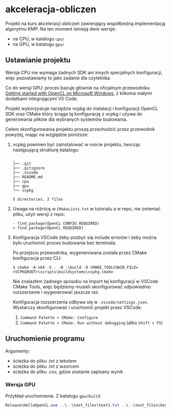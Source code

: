 # akceleracja-obliczen

Projekt na kurs akceleracji obliczeń zawierający współbieżną implementacją algorytmu KMP. Na ten moment istnieją dwie
wersje:

- na CPU, w katalogu `cpu/`
- na GPU, w katalogu `gpu/`

## Ustawianie projektu

Wersja CPU nie wymaga żadnych SDK ani innych specjalnych konfiguracji, więc pozostawiamy to jako zadanie dla czytelnika.

Co do wersji GPU: proces bazuje głównie na oficjalnym przewodniku [Getting started with OpenCL on Microsoft
Windows](https://github.com/KhronosGroup/OpenCL-Guide/blob/main/chapters/getting_started_windows.md), z kilkoma małymi
dodatkami integrującymi VS Code.

Projekt wykorzystuje narzędzie vcpkg do instalacji i konfiguracji OpenCL SDK oraz CMake który ściąga tą konfigurację z
vcpkg i używa do generowania plików dla wybranych systemów budowania.

Celem skonfigurowania projektu proszę przechodzić przez przewodnik powyżej, mając na względzie poniższe:

1. vcpkg powinien być zainstalować w roocie projektu, tworząc następującą strukturę katalogu:
    ```
    .
    ├── .git
    ├── .gitignore
    ├── .vscode
    ├── README.md
    ├── cpu
    ├── gpu
    └── vcpkg

    5 directories, 2 files
    ```

2. Uwaga na różnicę w `CMakeLists.txt` w tutorialu a w repo, nie zmieniać pliku, użyć wersji z repo:
    ```
    - find_package(OpenCL CONFIG REQUIRED)
    + find_package(OpenCL REQUIRED)
    ```

3. Konfiguracja VSCode żeby pozbyć się include errorów i żeby można było
   uruchomić proces budowania bez terminala.

    Po przejściu przewodnika, wygenerowana została przez CMake konfiguracja przez CLI:
    ```
    $ cmake -A x64 -S . -B .\build -D CMAKE_TOOLCHAIN_FILE=<VCPKGROOT>\scripts\buildsystems\vcpkg.cmake
    ```
    Nie znalazłem żadnego sposobu na import tej konfiguracji w VSCode CMake Tools, więc będziemy musieli skonfigurować
    odpowiednio rozszerzenie i wygenerować jeszcze raz.

    Konfiguracja rozszerzenia odbywa się w `.vscode/settings.json`. Wystarczy skonfigurować i uruchomić projekt przez
    VSCode:

    1. `Command Palette > CMake: Configure`
    2. `Command Palette > CMake: Run without debugging` (albo `Shift + F5`)

## Uruchomienie programu

Argumenty: 
- ścieżka do pliku .txt z tekstem
- ścieżka do pliku .txt z wzorcem
- ścieżka do pliku .csv, gdzie zostanie zapisany wynik

### Wersja GPU

Przykład uruchomienia. Z katalogu `gpu/build`:

```powershell
Release\HelloOpenCL.exe ..\..\text_files\text1.txt ..\..\text_files\key1.txt ..\..\results\gpu-text1-key1.csv
```